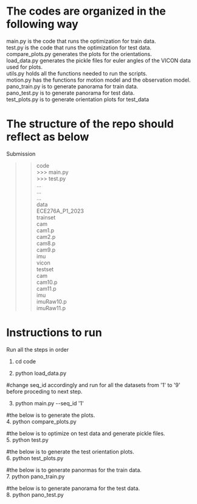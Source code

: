 # The codes are organized in the following way

main.py is the code that runs the optimization for train data. <br>
test.py is the code that runs the optimization for test data. <br>
compare_plots.py generates the plots for the orientations. <br>
load_data.py generates the pickle files for euler angles of the VICON data used for plots. <br>
utils.py holds all the functions needed to run the scripts.   <br>
motion.py has the functions for motion model and the observation model. <br>
pano_train.py is to generate panorama for train data. <br>
pano_test.py is to generate panorama for test data. <br>
test_plots.py is to generate orientation plots for test_data <br>

# The structure of the repo should reflect as below

Submission<br>
>>code<br>
      >>>  main.py<br>
      >>>  test.py<br>
        ...<br>
        ...<br>
        ...<br>
    data<br>
        ECE276A_P1_2023<br>
            trainset<br>
                cam<br>
                    cam1.p<br>
                    cam2.p<br>
                    cam8.p<br>
                    cam9.p<br>
                imu<br>
                vicon<br>
            testset<br>
                cam<br>
                    cam10.p<br>
                    cam11.p<br>
                imu<br>
                    imuRaw10.p<br>
                    imuRaw11.p<br>

# Instructions to run

Run all the steps in order

1. cd code<br>

2. python load_data.py<br>

#change seq_id accordingly and run for all the datasets from '1' to '9' before proceding to next step. <br>

3. python main.py --seq_id '1'<br>

#the below is to generate the plots. <br>
4. python compare_plots.py <br>

#the below is to optimize on test data and generate pickle files. <br>
5. python test.py<br>

#the below is to generate the test orientation plots. <br>
6. python test_plots.py<br>

#the below is to generate panormas for the train data. <br>
7. python pano_train.py<br>

#the below is to generate panorama for the test data. <br>
8. python pano_test.py<br>
